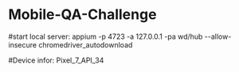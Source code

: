 # Mobile-QA-Challenge

#start local server:
appium -p 4723 -a 127.0.0.1 -pa wd/hub --allow-insecure chromedriver_autodownload

#Device infor:
Pixel_7_API_34